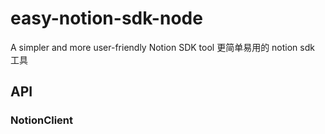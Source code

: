 # easy-notion-sdk-node

A simpler and more user-friendly Notion SDK tool 更简单易用的 notion sdk 工具

## API

### NotionClient
